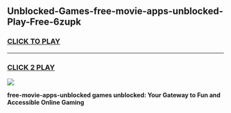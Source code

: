 
## Unblocked-Games-free-movie-apps-unblocked-Play-Free-6zupk
<h3>
<a href="https://premium76.site?title=free-movie-apps-unblocked&ref=18A1">CLICK TO PLAY</a></h3>
<hr>

<h3>
<a href="https://premium76.site?title=free-movie-apps-unblocked&ref=18A1">CLICK 2 PLAY</a>
  
</h3>

<a href="https://premium76.site?title=free-movie-apps-unblocked&ref=18A1"><img src="https://clearcache.store/games.png"></a>


**free-movie-apps-unblocked games unblocked: Your Gateway to Fun and Accessible Online Gaming**
